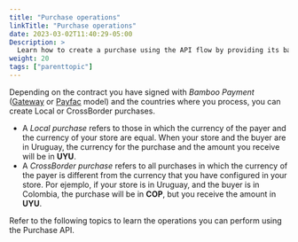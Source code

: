 ```yaml
---
title: "Purchase operations"
linkTitle: "Purchase operations"
date: 2023-03-02T11:40:29-05:00
Description: >
  Learn how to create a purchase using the API flow by providing its basic information. Furthermore, explore the various operations available for existing purchases.
weight: 20
tags: ["parenttopic"]
---
```


Depending on the contract you have signed with _Bamboo Payment_ ([Gateway](/es/docs/getting-started/concepts.html#gateway-model) or [Payfac](concepts.html#payfac-model) model) and the countries where you process, you can create Local or CrossBorder purchases.

* A _Local purchase_ refers to those in which the currency of the payer and the currency of your store are equal. When your store and the buyer are in Uruguay, the currency for the purchase and the amount you receive will be in **UYU**.
* A _CrossBorder purchase_ refers to all purchases in which the currency of the payer is different from the currency that you have configured in your store. Por ejemplo, if your store is in Uruguay, and the buyer is in Colombia, the purchase will be in **COP**, but you receive the amount in **UYU**.

Refer to the following topics to learn the operations you can perform using the Purchase API.